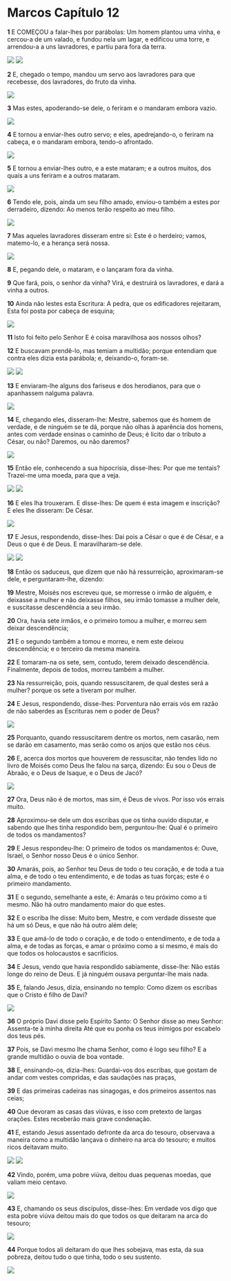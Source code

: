 # Marcos Capítulo 12

**1** 	E COMEÇOU a falar-lhes por parábolas: Um homem plantou uma vinha, e cercou-a de um valado, e fundou nela um lagar, e edificou uma torre, e arrendou-a a uns lavradores, e partiu para fora da terra.

![](../Images/SweetPublishing/41-12-11.jpg) ![](../Images/SweetPublishing/41-12-14.jpg) 

**2** 	E, chegado o tempo, mandou um servo aos lavradores para que recebesse, dos lavradores, do fruto da vinha.

![](../Images/SweetPublishing/41-12-12.jpg) 

**3** 	Mas estes, apoderando-se dele, o feriram e o mandaram embora vazio.

![](../Images/SweetPublishing/41-12-13.jpg) 

**4** 	E tornou a enviar-lhes outro servo; e eles, apedrejando-o, o feriram na cabeça, e o mandaram embora, tendo-o afrontado.

![](../Images/SweetPublishing/41-12-15.jpg) 

**5** 	E tornou a enviar-lhes outro, e a este mataram; e a outros muitos, dos quais a uns feriram e a outros mataram.

![](../Images/SweetPublishing/41-12-16.jpg) 

**6** 	Tendo ele, pois, ainda um seu filho amado, enviou-o também a estes por derradeiro, dizendo: Ao menos terão respeito ao meu filho.

![](../Images/SweetPublishing/41-12-17.jpg) 

**7** 	Mas aqueles lavradores disseram entre si: Este é o herdeiro; vamos, matemo-lo, e a herança será nossa.

![](../Images/SweetPublishing/41-12-18.jpg) 

**8** 	E, pegando dele, o mataram, e o lançaram fora da vinha.

**9** 	Que fará, pois, o senhor da vinha? Virá, e destruirá os lavradores, e dará a vinha a outros.

**10** 	Ainda não lestes esta Escritura: A pedra, que os edificadores rejeitaram, Esta foi posta por cabeça de esquina;

![](../Images/SweetPublishing/41-12-19.jpg) 

**11** 	Isto foi feito pelo Senhor E é coisa maravilhosa aos nossos olhos?

**12** 	E buscavam prendê-lo, mas temiam a multidão; porque entendiam que contra eles dizia esta parábola; e, deixando-o, foram-se.

![](../Images/SweetPublishing/40-22-4.jpg) ![](../Images/SweetPublishing/41-12-20.jpg) 

**13** 	E enviaram-lhe alguns dos fariseus e dos herodianos, para que o apanhassem nalguma palavra.

![](../Images/SweetPublishing/40-22-5.jpg) 

**14** 	E, chegando eles, disseram-lhe: Mestre, sabemos que és homem de verdade, e de ninguém se te dá, porque não olhas à aparência dos homens, antes com verdade ensinas o caminho de Deus; é lícito dar o tributo a César, ou não? Daremos, ou não daremos?

![](../Images/SweetPublishing/40-22-6.jpg) 

**15** 	Então ele, conhecendo a sua hipocrisia, disse-lhes: Por que me tentais? Trazei-me uma moeda, para que a veja.

![](../Images/SweetPublishing/40-22-7.jpg) ![](../Images/SweetPublishing/40-22-8.jpg) 

**16** 	E eles lha trouxeram. E disse-lhes: De quem é esta imagem e inscrição? E eles lhe disseram: De César.

![](../Images/SweetPublishing/40-22-9.jpg) 

**17** 	E Jesus, respondendo, disse-lhes: Dai pois a César o que é de César, e a Deus o que é de Deus. E maravilharam-se dele.

![](../Images/SweetPublishing/40-22-10.jpg) ![](../Images/SweetPublishing/40-22-11.jpg) 

**18** 	Então os saduceus, que dizem que não há ressurreição, aproximaram-se dele, e perguntaram-lhe, dizendo:

**19** 	Mestre, Moisés nos escreveu que, se morresse o irmão de alguém, e deixasse a mulher e não deixasse filhos, seu irmão tomasse a mulher dele, e suscitasse descendência a seu irmão.

**20** 	Ora, havia sete irmãos, e o primeiro tomou a mulher, e morreu sem deixar descendência;

**21** 	E o segundo também a tomou e morreu, e nem este deixou descendência; e o terceiro da mesma maneira.

**22** 	E tomaram-na os sete, sem, contudo, terem deixado descendência. Finalmente, depois de todos, morreu também a mulher.

**23** 	Na ressurreição, pois, quando ressuscitarem, de qual destes será a mulher? porque os sete a tiveram por mulher.

**24** 	E Jesus, respondendo, disse-lhes: Porventura não errais vós em razão de não saberdes as Escrituras nem o poder de Deus?

![](../Images/SweetPublishing/40-22-2.jpg) 

**25** 	Porquanto, quando ressuscitarem dentre os mortos, nem casarão, nem se darão em casamento, mas serão como os anjos que estão nos céus.

**26** 	E, acerca dos mortos que houverem de ressuscitar, não tendes lido no livro de Moisés como Deus lhe falou na sarça, dizendo: Eu sou o Deus de Abraão, e o Deus de Isaque, e o Deus de Jacó?

![](../Images/SweetPublishing/40-22-3.jpg) 

**27** 	Ora, Deus não é de mortos, mas sim, é Deus de vivos. Por isso vós errais muito.

**28** 	Aproximou-se dele um dos escribas que os tinha ouvido disputar, e sabendo que lhes tinha respondido bem, perguntou-lhe: Qual é o primeiro de todos os mandamentos?

**29** 	E Jesus respondeu-lhe: O primeiro de todos os mandamentos é: Ouve, Israel, o Senhor nosso Deus é o único Senhor.

**30** 	Amarás, pois, ao Senhor teu Deus de todo o teu coração, e de toda a tua alma, e de todo o teu entendimento, e de todas as tuas forças; este é o primeiro mandamento.

**31** 	E o segundo, semelhante a este, é: Amarás o teu próximo como a ti mesmo. Não há outro mandamento maior do que estes.

**32** 	E o escriba lhe disse: Muito bem, Mestre, e com verdade disseste que há um só Deus, e que não há outro além dele;

**33** 	E que amá-lo de todo o coração, e de todo o entendimento, e de toda a alma, e de todas as forças, e amar o próximo como a si mesmo, é mais do que todos os holocaustos e sacrifícios.

**34** 	E Jesus, vendo que havia respondido sabiamente, disse-lhe: Não estás longe do reino de Deus. E já ninguém ousava perguntar-lhe mais nada.

**35** 	E, falando Jesus, dizia, ensinando no templo: Como dizem os escribas que o Cristo é filho de Davi?

![](../Images/SweetPublishing/41-12-21.jpg) 

**36** 	O próprio Davi disse pelo Espírito Santo: O Senhor disse ao meu Senhor: Assenta-te à minha direita Até que eu ponha os teus inimigos por escabelo dos teus pés.

**37** 	Pois, se Davi mesmo lhe chama Senhor, como é logo seu filho? E a grande multidão o ouvia de boa vontade.

**38** 	E, ensinando-os, dizia-lhes: Guardai-vos dos escribas, que gostam de andar com vestes compridas, e das saudações nas praças,

**39** 	E das primeiras cadeiras nas sinagogas, e dos primeiros assentos nas ceias;

**40** 	Que devoram as casas das viúvas, e isso com pretexto de largas orações. Estes receberão mais grave condenação.

**41** 	E, estando Jesus assentado defronte da arca do tesouro, observava a maneira como a multidão lançava o dinheiro na arca do tesouro; e muitos ricos deitavam muito.

![](../Images/SweetPublishing/41-12-22.jpg) ![](../Images/SweetPublishing/41-12-23.jpg) 

**42** 	Vindo, porém, uma pobre viúva, deitou duas pequenas moedas, que valiam meio centavo.

![](../Images/SweetPublishing/41-12-24.jpg) 

**43** 	E, chamando os seus discípulos, disse-lhes: Em verdade vos digo que esta pobre viúva deitou mais do que todos os que deitaram na arca do tesouro;

![](../Images/SweetPublishing/41-12-25.jpg) 

**44** 	Porque todos ali deitaram do que lhes sobejava, mas esta, da sua pobreza, deitou tudo o que tinha, todo o seu sustento.

![](../Images/SweetPublishing/41-12-26.jpg) 


